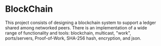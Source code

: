 # BlockChain

This project consists of designing a blockchain system to support a ledger shared among networked peers. There is an implementation of a wide range of functionality and tools: blockchain, multicast, "work", ports/servers, Proof-of-Work, SHA-256 hash, encryption, and json.
